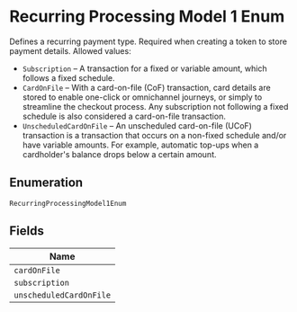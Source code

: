 
# Recurring Processing Model 1 Enum

Defines a recurring payment type. Required when creating a token to store payment details.
Allowed values:

* `Subscription` – A transaction for a fixed or variable amount, which follows a fixed schedule.
* `CardOnFile` – With a card-on-file (CoF) transaction, card details are stored to enable one-click or omnichannel journeys, or simply to streamline the checkout process. Any subscription not following a fixed schedule is also considered a card-on-file transaction.
* `UnscheduledCardOnFile` – An unscheduled card-on-file (UCoF) transaction is a transaction that occurs on a non-fixed schedule and/or have variable amounts. For example, automatic top-ups when a cardholder's balance drops below a certain amount.

## Enumeration

`RecurringProcessingModel1Enum`

## Fields

| Name |
|  --- |
| `cardOnFile` |
| `subscription` |
| `unscheduledCardOnFile` |

